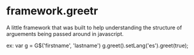 # framework.greetr

A little framework that was built to help understanding the structure of arguements being passed around in javascript.

ex:
  var g = G$('firstname', 'lastname')
  g.greet().setLang('es').greet(true);
